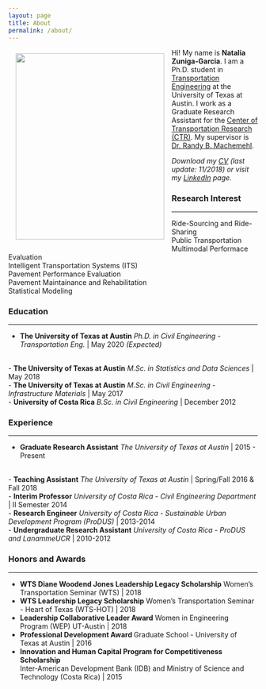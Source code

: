 ```yaml
---
layout: page
title: About
permalink: /about/
---
```


<img src="{{ site.baseurl }}/assets/img/nat.jpg" ALIGN="left" style="margin:10px 15px ; width:300px; height:375px;"/>

Hi! My name is <b>Natalia Zuniga-Garcia</b>. I am a Ph.D. student in [Transportation Engineering](http://www.caee.utexas.edu/transportation) at the University of Texas at Austin. I work as a Graduate Research Assistant for the [Center of Transportation Research (CTR)](https://ctr.utexas.edu/). My supervisor is [Dr. Randy B. Machemehl](https://faculty.engr.utexas.edu/machemehl/).<br>

<i>Download my [CV](/downloads/Natalia_ZunigaGarcia.pdf) (last update: 11/2018) or visit my [LinkedIn](https://www.linkedin.com/in/nzunigag/) page.</i>  

### Research Interest
___
  Ride-Sourcing and Ride-Sharing <br>
  Public Transportation <br>
  Multimodal Performace Evaluation <br>
  Intelligent Transportation Systems (ITS) <br>
  Pavement Performance Evaluation <br>
  Pavement Maintainance and Rehabilitation <br>
  Statistical Modeling <br>


### Education
___

- <b>The University of Texas at Austin</b> <i>Ph.D. in Civil Engineering - Transportation Eng. </i> | May 2020 <i>(Expected)</i>
<br>
- <b>The University of Texas at Austin</b> <i>M.Sc. in Statistics and Data Sciences</i> | May 2018 
<br>
- <b>The University of Texas at Austin</b> <i>M.Sc. in Civil Engineering - Infrastructure Materials</i> | May 2017
<br>
- <b>University of Costa Rica</b> <i>B.Sc. in Civil Engineering</i> | December 2012

### Experience
___
- <b>Graduate Research Assistant</b> <i>The University of Texas at Austin </i> | 2015 - Present
<br>
- <b>Teaching Assistant</b> <i>The University of Texas at Austin</i> | Spring/Fall 2016 & Fall 2018 <br>
- <b>Interim Professor</b> <i>University of Costa Rica - Civil Engineering Department</i> | II Semester 2014
<br>
- <b>Research Engineer</b> <i>University of Costa Rica - Sustainable Urban Development Program (ProDUS)</i> | 2013-2014
<br>
- <b>Undergraduate Research Assistant</b> <i>University of Costa Rica - ProDUS and LanammeUCR</i> | 2010-2012
<br>
</p>

### Honors and Awards
___
- <b>WTS Diane Woodend Jones Leadership Legacy Scholarship</b> Women’s Transportation Seminar (WTS) | 2018 <br>
- <b>WTS Leadership Legacy Scholarship</b> Women’s Transportation Seminar - Heart of Texas (WTS-HOT) | 2018 <br>
- <b>Leadership	Collaborative	Leader	Award</b> Women in	Engineering Program (WEP) UT-Austin | 2018 <br>
- <b>Professional Development Award </b> Graduate School - University of Texas at Austin | 2016 <br>
- <b>Innovation and Human Capital Program for Competitiveness Scholarship</b> <br>
  Inter-American Development Bank (IDB) and Ministry of Science and Technology (Costa Rica) | 2015 <br>
